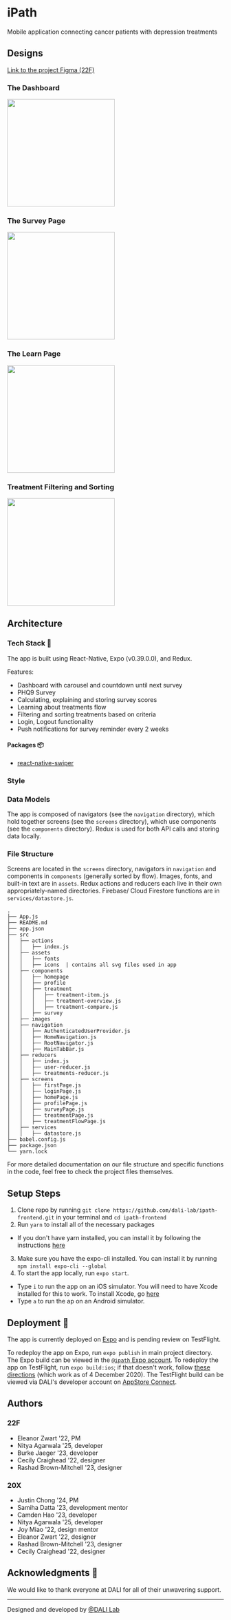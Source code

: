 # iPath

Mobile application connecting cancer patients with depression treatments

## Designs
<!-- [Screenshot description] -->
[Link to the project Figma (22F)](https://www.figma.com/file/wXYF5AW6CtJZ4o5zG0eUzR/NCI-iPath-22F?node-id=1720%3A91603&t=AViQb3JBcfawfJB3-0)

<!-- [2-4 screenshots from the app] -->

### The Dashboard
<img src="https://user-images.githubusercontent.com/64368452/204871797-ae9ca0db-5fed-4901-973c-20e69f4ecbec.PNG" width="250">
<br>

### The Survey Page
<img src="https://user-images.githubusercontent.com/64368452/204872115-c77a1374-ee23-4879-8a98-06f4cb228d1a.PNG" width="250">
<br>

### The Learn Page
<img src="https://user-images.githubusercontent.com/64368452/204871910-7671c09c-a5ef-4917-8631-ffdfbe9f9f6d.PNG" width="250">
<br>

### Treatment Filtering and Sorting
<img src="https://user-images.githubusercontent.com/64368452/204871961-99d46c53-b187-49ef-af18-a32c64959148.PNG" width="250">
<br>

## Architecture
### Tech Stack 🥞
The app is built using React-Native, Expo (v0.39.0.0), and Redux.

Features:
* Dashboard with carousel and countdown until next survey
* PHQ9 Survey
* Calculating, explaining and storing survey scores
* Learning about treatments flow
* Filtering and sorting treatments based on criteria
* Login, Logout functionality
* Push notifications for survey reminder every 2 weeks


#### Packages 📦
* [react-native-swiper](https://github.com/leecade/react-native-swiper)
### Style
<!-- [Describe notable code style conventions] -->


### Data Models
<!-- [Brief escription of typical data models.] -->
The app is composed of navigators (see the `navigation` directory), which hold together screens (see the `screens` directory), which use components (see the `components` directory). Redux is used for both API calls and storing data locally.
<!-- [Detailed description should be moved to the repo's Wiki page] -->

### File Structure
Screens are located in the `screens` directory, navigators in `navigation` and components in `components` (generally sorted by flow). Images, fonts, and built-in text are in `assets`. Redux actions and reducers each live in their own appropriately-named directories. Firebase/ Cloud Firestore functions are in `services/datastore.js`.
```
.
├── App.js
├── README.md
├── app.json
├── src
│   ├── actions
│   │   ├── index.js
│   ├── assets
│   │   ├── fonts
│   │   ├── icons  | contains all svg files used in app
│   ├── components
│   │   ├── homepage
│   │   ├── profile
│   │   ├── treatment
│   │   │   ├── treatment-item.js   
│   │   │   ├── treatment-overview.js   
│   │   │   ├── treatment-compare.js   
│   │   ├── survey
│   ├── images
│   ├── navigation
│   │   ├── AuthenticatedUserProvider.js
│   │   ├── HomeNavigation.js
│   │   ├── RootNavigator.js
│   │   ├── MainTabBar.js
│   ├── reducers
│   │   ├── index.js
│   │   ├── user-reducer.js
│   │   ├── treatments-reducer.js
│   ├── screens
│   │   ├── firstPage.js
│   │   ├── loginPage.js
│   │   ├── homePage.js
│   │   ├── profilePage.js
│   │   ├── surveyPage.js
│   │   ├── treatmentPage.js
│   │   ├── treatmentFlowPage.js
│   ├── services
│   │   ├── datastore.js
├── babel.config.js
├── package.json
└── yarn.lock
```
<!-- ```
├──[Top Level]/                  # root directory
|  └──[File]                     # brief description of file
|  └──[Folder1]/                 # brief description of folder 
|  └──[Folder2]/                 # brief description of folder
[etc...]
``` -->

For more detailed documentation on our file structure and specific functions in the code, feel free to check the project files themselves.

## Setup Steps 
1. Clone repo by running `git clone https://github.com/dali-lab/ipath-frontend.git` in your terminal and `cd ipath-frontend`
2. Run `yarn` to install all of the necessary packages
  * If you don't have yarn installed, you can install it by following the instructions [here](https://classic.yarnpkg.com/en/docs/install/#mac-stable)
3. Make sure you have the expo-cli installed. You can install it by running `npm install expo-cli --global`
4. To start the app locally, run `expo start`. 
  * Type `i` to run the app on an iOS simulator. You will need to have Xcode installed for this to work. To install Xcode, go [here](https://apps.apple.com/us/app/xcode/id497799835?mt=12)
  * Type `a` to run the ap on an Android simulator. 

## Deployment 🚀

<!-- [Where is the app deployed? i.e. Expo, Surge, TestFlight etc.] -->
The app is currently deployed on [Expo](https://expo.io/@greentrace/ipath-frontend) and is pending review on TestFlight.

<!-- [What are the steps to re-deploy the project with any new changes?] -->
To redeploy the app on Expo, run `expo publish` in main project directory. The Expo build can be viewed in the [`@ipath` Expo account](https://expo.io/@greentrace/). To redeploy the app on TestFlight, run `expo build:ios`; if that doesn't work, follow [these directions](https://codeburst.io/how-to-launch-an-expo-managed-app-to-beta-testers-in-2020-61b5121089c8) (which work as of 4 December 2020). The TestFlight build can be viewed via DALI's developer account on [AppStore Connect](https://appstoreconnect.apple.com/apps/1543118465/appstore/platform/ios/resolutioncenter?m=).


## Authors

### 22F
* Eleanor Zwart '22, PM
* Nitya Agarwala '25, developer
* Burke Jaeger '23, developer
* Cecily Craighead '22, designer
* Rashad Brown-Mitchell '23, designer


### 20X
* Justin Chong '24, PM
* Samiha Datta '23, development mentor
* Camden Hao '23, developer
* Nitya Agarwala '25, developer
* Joy Miao '22, design mentor
* Eleanor Zwart '22, designer
* Rashad Brown-Mitchell '23, designer
* Cecily Craighead '22, designer

## Acknowledgments 🤝
We would like to thank everyone at DALI for all of their unwavering support.

---
Designed and developed by [@DALI Lab](https://github.com/dali-lab)
